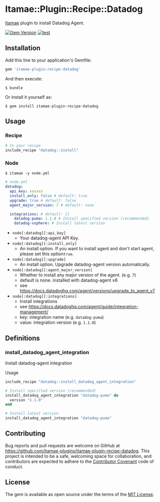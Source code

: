 # Itamae::Plugin::Recipe::Datadog

[Itamae](https://github.com/ryotarai/itamae) plugin to install Datadog Agent.

[![Gem Version](https://badge.fury.io/rb/itamae-plugin-recipe-datadog.svg)](https://badge.fury.io/rb/itamae-plugin-recipe-datadog)
[![test](https://github.com/itamae-plugins/itamae-plugin-recipe-datadog/actions/workflows/test.yml/badge.svg)](https://github.com/itamae-plugins/itamae-plugin-recipe-datadog/actions/workflows/test.yml)

## Installation

Add this line to your application's Gemfile:

```ruby
gem 'itamae-plugin-recipe-datadog'
```

And then execute:

    $ bundle

Or install it yourself as:

    $ gem install itamae-plugin-recipe-datadog

## Usage

### Recipe
```ruby
# In your recipe
include_recipe "datadog::install"
```

### Node
`$ itamae -y node.yml`

```yaml
# node.yml
datadog:
  api_key: xxxxxx
  install_only: false # default: true
  upgrade: true # default: false
  agent_major_version: 7 # default: none

  integrations: # default: {}
    datadog-puma: 1.1.0 # Install specified version (recommended)
    datadog-vsphere: # Install latest version
```

- `node[:datadog][:api_key]`
  - Your datadog-agent API Key.
- `node[:datadog][:install_only]`
  - An install option. If you want to install agent and don't start agent, please set this option`true`.
- `node[:datadog][:upgrade]`
  - An install option. Upgrade datadog-agent version automatically.
- `node[:datadog][:agent_major_version]`
  - Whether to install any major version of the agent. (e.g. `7`)
  - default is none. installed with datadog-agent v6
  - see https://docs.datadoghq.com/agent/versions/upgrade_to_agent_v7
- `node[:datadog][:integrations]`
  - Install integrations
  - see https://docs.datadoghq.com/agent/guide/integration-management/
  - key: integration name (e.g. `datadog-puma`)
  - value: integration version (e.g. `1.1.0`)

## Definitions
### install_datadog_agent_integration
Install datadog-agent integration

Usage

```ruby
include_recipe "datadog::install_datadog_agent_integration"

# Install specified version (recommended)
install_datadog_agent_integration "datadog-puma" do
  version "1.1.0"
end

# Install latest version
install_datadog_agent_integration "datadog-puma"
```

## Contributing

Bug reports and pull requests are welcome on GitHub at https://github.com/itamae-plugins/itamae-plugin-recipe-datadog. This project is intended to be a safe, welcoming space for collaboration, and contributors are expected to adhere to the [Contributor Covenant](http://contributor-covenant.org) code of conduct.


## License

The gem is available as open source under the terms of the [MIT License](http://opensource.org/licenses/MIT).

